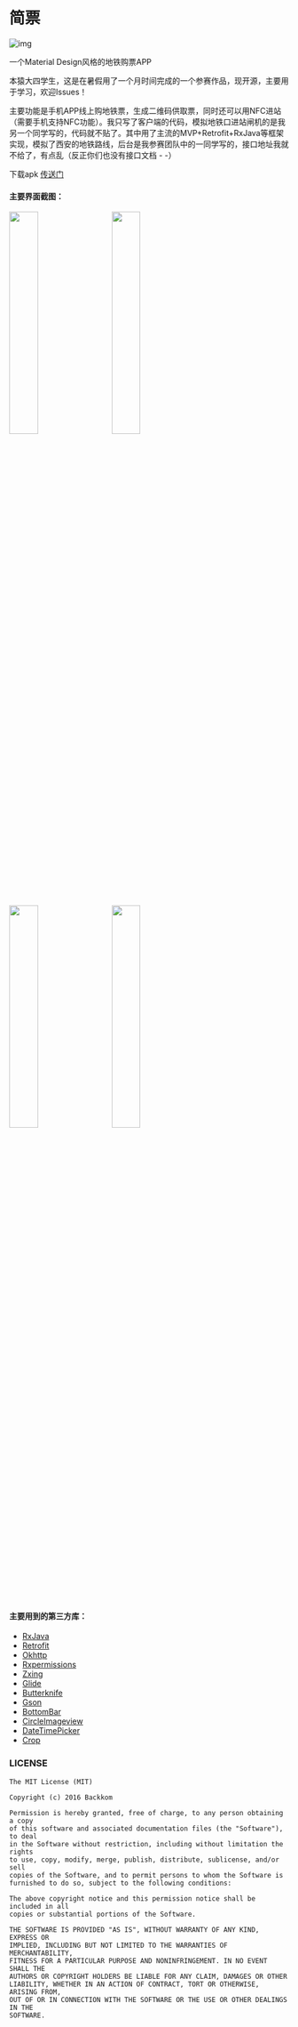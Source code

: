 简票
========================
![img](https://github.com/backkomyoung/Metro/blob/master/app/src/main/res/mipmap-xxxhdpi/launcher.png)

一个Material Design风格的地铁购票APP

本猿大四学生，这是在暑假用了一个月时间完成的一个参赛作品，现开源，主要用于学习，欢迎Issues！<br>

主要功能是手机APP线上购地铁票，生成二维码供取票，同时还可以用NFC进站（需要手机支持NFC功能）。我只写了客户端的代码，模拟地铁口进站闸机的是我另一个同学写的，代码就不贴了。其中用了主流的MVP+Retrofit+RxJava等框架实现，模拟了西安的地铁路线，后台是我参赛团队中的一同学写的，接口地址我就不给了，有点乱（反正你们也没有接口文档 - -）<br>

下载apk [传送门](https://github.com/backkomyoung/Metro/blob/master/app/app-release.apk)

#### 主要界面截图：
<p>
<a href="https://github.com/backkomyoung/Metro/blob/master/screenshots/device-sony-station.png"><img src="https://github.com/backkomyoung/Metro/blob/master/screenshots/device-sony-station.png" width="32%"/></a>  
&nbsp;&nbsp;&nbsp;&nbsp;
<a href="https://github.com/backkomyoung/Metro/blob/master/screenshots/device-sony-ticket.png"><img src="https://github.com/backkomyoung/Metro/blob/master/screenshots/device-sony-ticket.png" width="32%"/></a>  
<br>
<a href="https://github.com/backkomyoung/Metro/blob/master/screenshots/device-sony-order.png"><img src="https://github.com/backkomyoung/Metro/blob/master/screenshots/device-sony-order.png" width="32%"/></a>  
&nbsp;&nbsp;&nbsp;&nbsp;
<a href="https://github.com/backkomyoung/Metro/blob/master/screenshots/device-sony-mine.png"><img src="https://github.com/backkomyoung/Metro/blob/master/screenshots/device-sony-mine.png" width="32%"/></a>  
</p>

#### 主要用到的第三方库：

* [RxJava](https://github.com/ReactiveX/RxJava)
* [Retrofit](https://github.com/square/retrofit)
* [Okhttp](https://github.com/square/okhttp)
* [Rxpermissions](https://github.com/tbruyelle/RxPermissions)
* [Zxing](https://github.com/zxing/zxing)
* [Glide](https://github.com/bumptech/glide)
* [Butterknife](https://github.com/JakeWharton/butterknife)
* [Gson](https://github.com/google/gson)
* [BottomBar](https://github.com/roughike/BottomBar)
* [CircleImageview](https://github.com/hdodenhof/CircleImageView)
* [DateTimePicker](https://github.com/flavienlaurent/datetimepicker)
* [Crop](https://github.com/Skykai521/android-crop-master)

### LICENSE
```
The MIT License (MIT)

Copyright (c) 2016 Backkom 

Permission is hereby granted, free of charge, to any person obtaining a copy
of this software and associated documentation files (the "Software"), to deal
in the Software without restriction, including without limitation the rights
to use, copy, modify, merge, publish, distribute, sublicense, and/or sell
copies of the Software, and to permit persons to whom the Software is
furnished to do so, subject to the following conditions:

The above copyright notice and this permission notice shall be included in all
copies or substantial portions of the Software.

THE SOFTWARE IS PROVIDED "AS IS", WITHOUT WARRANTY OF ANY KIND, EXPRESS OR
IMPLIED, INCLUDING BUT NOT LIMITED TO THE WARRANTIES OF MERCHANTABILITY,
FITNESS FOR A PARTICULAR PURPOSE AND NONINFRINGEMENT. IN NO EVENT SHALL THE
AUTHORS OR COPYRIGHT HOLDERS BE LIABLE FOR ANY CLAIM, DAMAGES OR OTHER
LIABILITY, WHETHER IN AN ACTION OF CONTRACT, TORT OR OTHERWISE, ARISING FROM,
OUT OF OR IN CONNECTION WITH THE SOFTWARE OR THE USE OR OTHER DEALINGS IN THE
SOFTWARE.
```

